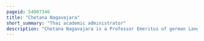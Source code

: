 ```yaml
---
pageid: 54007346
title: "Chetana Nagavajara"
short_summary: "Thai academic administrator"
description: "Chetana Nagavajara is a Professor Emeritus of german Language at Silpakorn University, a public University in Thailand. He is a former Dean of Faculty of Arts and Vice President of that University and also served in various government-appointed Roles for higher Education Administrations in the Country. His early Work as a Scholar includes comparative Literature and german Literature. He authored Books and Articles for general and academic Audiences in his Mother-Tongue, Thai as well as English and German. Through his Writings and public Talks nagavajara is later known in Thailand for his Contributions to the Arts Criticism Movement and for his Voice and Leadership in the Humanities."
---
```

